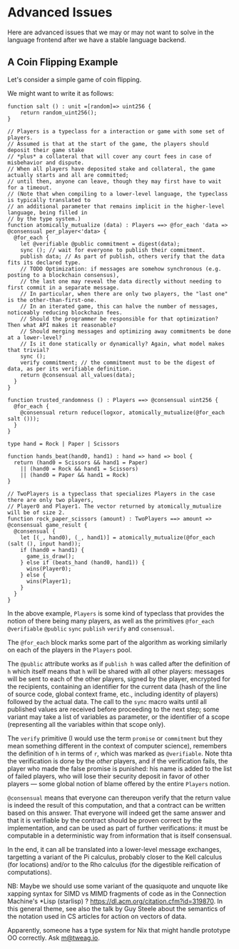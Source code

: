 # Advanced Issues

Here are advanced issues that we may or may not want to solve in the language frontend
after we have a stable language backend.

## A Coin Flipping Example

Let's consider a simple game of coin flipping.

We might want to write it as follows:

```
function salt () : unit =[random]=> uint256 {
    return random_uint256();
}

// Players is a typeclass for a interaction or game with some set of players.
// Assumed is that at the start of the game, the players should deposit their game stake
// *plus* a collateral that will cover any court fees in case of misbehavior and dispute.
// When all players have deposited stake and collateral, the game actually starts and all are committed;
// until then, anyone can leave, though they may first have to wait for a timeout.
// (Note that when compiling to a lower-level language, the typeclass is typically translated to
// an additional parameter that remains implicit in the higher-level language, being filled in
// by the type system.)
function atomically_mutualize (data) : Players ==> @for_each 'data => @consensual per_player<'data> {
  @for_each {
    let @verifiable @public commitment = digest(data);
    sync (); // wait for everyone to publish their commitment.
    publish data; // As part of publish, others verify that the data fits its declared type.
    // TODO Optimization: if messages are somehow synchronous (e.g. posting to a blockchain consensus),
    // the last one may reveal the data directly without needing to first commit in a separate message.
    // In particular, when there are only two players, the "last one" is the other-than-first-one.
    // In an iterated game, this can halve the number of messages, noticeably reducing blockchain fees.
    // Should the programmer be responsible for that optimization? Then what API makes it reasonable?
    // Should merging messages and optimizing away commitments be done at a lower-level?
    // Is it done statically or dynamically? Again, what model makes that trivial?
    sync ();
    verify commitment; // the commitment must to be the digest of data, as per its verifiable definition.
    return @consensual all_values(data);
  }
}

function trusted_randomness () : Players ==> @consensual uint256 {
  @for_each {
    @consensual return reduce(logxor, atomically_mutualize(@for_each salt ()));
  }
}

type hand = Rock | Paper | Scissors

function hands_beat(hand0, hand1) : hand => hand => bool {
  return (hand0 = Scissors && hand1 = Paper)
    || (hand0 = Rock && hand1 = Scissors)
    || (hand0 = Paper && hand1 = Rock)
}

// TwoPlayers is a typeclass that specializes Players in the case there are only two players,
// Player0 and Player1. The vector returned by atomically_mutualize will be of size 2.
function rock_paper_scissors (amount) : TwoPlayers ==> amount => @consensual game_result {
  @consensual {
    let [(_, hand0), (_, hand1)] = atomically_mutualize(@for_each (salt (), input hand));
    if (hand0 = hand1) {
      game_is_draw();
    } else if (beats_hand (hand0, hand1)) {
      wins(Player0);
    } else {
      wins(Player1);
    }
  }
}
```

In the above example, `Players` is some kind of typeclass
that provides the notion of there being many players,
as well as the primitives
`@for_each` `@verifiable` `@public` `sync` `publish` `verify` and `consensual`.

The `@for_each` block marks some part of the algorithm as working similarly
on each of the players in the `Players` pool.

The `@public` attribute works as if `publish h` was called after the definition of `h`
which itself means that `h` will be shared with all other players:
messages will be sent to each of the other players, signed by the player,
encrypted for the recipients, containing an identifier for the current data
(hash of the line of source code, global context frame, etc., including identity of players)
followed by the actual data.
The call to the `sync` macro waits until all published values are received
before proceeding to the next step;
some variant may take a list of variables as parameter,
or the identifier of a scope (representing all the variables within that scope only).

The `verify` primitive
(I would use the term `promise` or `commitment` but they mean something different
in the context of computer science),
remembers the definition of `h` in terms of `r`,
which was marked as `@verifiable`.
Note thta the verification is done by the *other* players,
and if the verification fails, the player who made the false promise is punished:
his name is added to the list of failed players,
who will lose their security deposit in favor of other players —
some global notion of blame offered by the entire `Players` notion.

`@consensual` means that everyone can thereupon verify that
the return value is indeed the result of this computation,
and that a contract can be written based on this answer.
That everyone will indeed get the same answer and that it is verifiable
by the contract should be proven correct by the implementation,
and can be used as part of further verifications:
it must be computable in a deterministic way from information that is itself consensual.

In the end, it can all be translated into a lower-level message exchanges,
targetting a variant of the Pi calculus,
probably closer to the Kell calculus (for locations)
and/or to the Rho calculus (for the digestible reification of computations).

NB: Maybe we should use some variant of the quasiquote and unquote like xapping syntax
for SIMD vs MIMD fragments of code as in the Connection Machine's *Lisp (starlisp) ?
<https://dl.acm.org/citation.cfm?id=319870>.
In this general theme, see also the talk by Guy Steele about the semantics of the
notation used in CS articles for action on vectors of data.

Apparently, someone has a type system for Nix that might handle prototype OO correctly.
Ask m@tweag.io.

